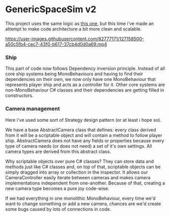 # GenericSpaceSim v2

This project uses the same logic  as [this one](https://github.com/ForestSquirrelDev/GenericSpaceSim), but this time i've made an attempt to make code architecture a bit more clean and scalable.

https://user-images.githubusercontent.com/82777171/127158500-a50c5fb4-cec7-43f0-b617-37cb4d0d0a69.mp4

### Ship
This part of code now follows Dependency inversion principle. Instead of all core ship systems being MonoBehaviours and having to find their dependencies on their own, we now only have one MonoBehaviour that represents player ship and acts as a controller for it. Other core systems are non-MonoBehaviour C# classes and their dependencies are getting filled in constructors.

### Camera management
Here i've used some sort of Strategy design pattern (or at least i hope so).

We have a base AbstractCamera class that defines: every class derived from it will be a scriptable object and will contain a method to follow player ship. AbstractCamera does not have any fields or properties because every type of camera needs (or does not need) a set of it's own settings. All camera types are derived from this abstract class.

Why scriptable objects over pure C# classes? They can store data and methods just like C# classes and, on top of that, scriptable objects can be simply dragged into array or collection in the inspector. It allows our CameraController easily iterate between cameras and makes camera implementations independent from one-another. Because of that, creating a new camera type becomes a pure joy code-wise. 

If we had everything in one monolithic MonoBehaviour, every time we'd want to change something or add a new camera, chances are we'd create some bugs caused by lots of connections in code.
